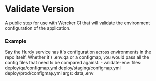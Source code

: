 # Validate Version

A public step for use with Wercker CI that will validate the environment configuration of the application.

### Example

Say the Hurdy service has it's configuration across environments in the repo itself.  Whether it's .env.qa or a configmap, you would pass all the config files that need to be compared against.
     - validate-env:
            files: deploy/qa/configmap.yml deploy/staging/configmap.yml deploy/prod/configmap.yml
            args: data,.env